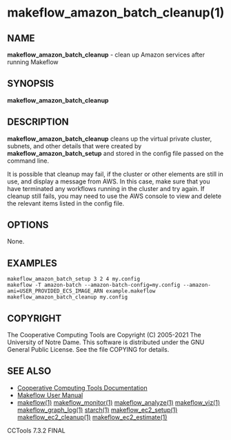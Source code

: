 






















# makeflow_amazon_batch_cleanup(1)

## NAME
**makeflow_amazon_batch_cleanup** - clean up Amazon services after running Makeflow

## SYNOPSIS
****makeflow_amazon_batch_cleanup <config-file>****

## DESCRIPTION

**makeflow_amazon_batch_cleanup** cleans up the virtual private cluster,
subnets, and other details that were created by **makeflow_amazon_batch_setup**
and stored in the config file passed on the command line.

It is possible that cleanup may fail, if the cluster or other elements
are still in use, and display a message from AWS.  In this case, make
sure that you have terminated any workflows running in the cluster and
try again.  If cleanup still fails, you may need to use the AWS console
to view and delete the relevant items listed in the config file.

## OPTIONS
None.

## EXAMPLES

```
makeflow_amazon_batch_setup 3 2 4 my.config
makeflow -T amazon-batch --amazon-batch-config=my.config --amazon-ami=USER_PROVIDED_ECS_IMAGE_ARN example.makeflow
makeflow_amazon_batch_cleanup my.config
```

## COPYRIGHT

The Cooperative Computing Tools are Copyright (C) 2005-2021 The University of Notre Dame.  This software is distributed under the GNU General Public License.  See the file COPYING for details.

## SEE ALSO


- [Cooperative Computing Tools Documentation]("../index.html")
- [Makeflow User Manual]("../makeflow.html")
- [makeflow(1)](makeflow.md) [makeflow_monitor(1)](makeflow_monitor.md) [makeflow_analyze(1)](makeflow_analyze.md) [makeflow_viz(1)](makeflow_viz.md) [makeflow_graph_log(1)](makeflow_graph_log.md) [starch(1)](starch.md) [makeflow_ec2_setup(1)](makeflow_ec2_setup.md) [makeflow_ec2_cleanup(1)](makeflow_ec2_cleanup.md) [makeflow_ec2_estimate(1)](makeflow_ec2_estimate.md)


CCTools 7.3.2 FINAL

